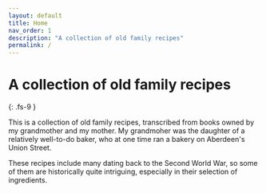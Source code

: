 ```yaml
---
layout: default
title: Home
nav_order: 1
description: "A collection of old family recipes"
permalink: /
---
```


# A collection of old family recipes
{: .fs-9 }

This is a collection of old family recipes, transcribed from books owned by my grandmother 
and my mother. My grandmoher was the daughter of a relatively well-to-do baker, who 
at one time ran a bakery on Aberdeen's Union Street. 

These recipes include many dating back to the Second World War, so some of them are 
historically quite intriguing, especially in their selection of ingredients.